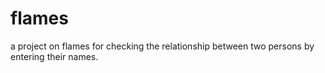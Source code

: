 # flames
a project on flames for checking the relationship between two persons by entering their names.
